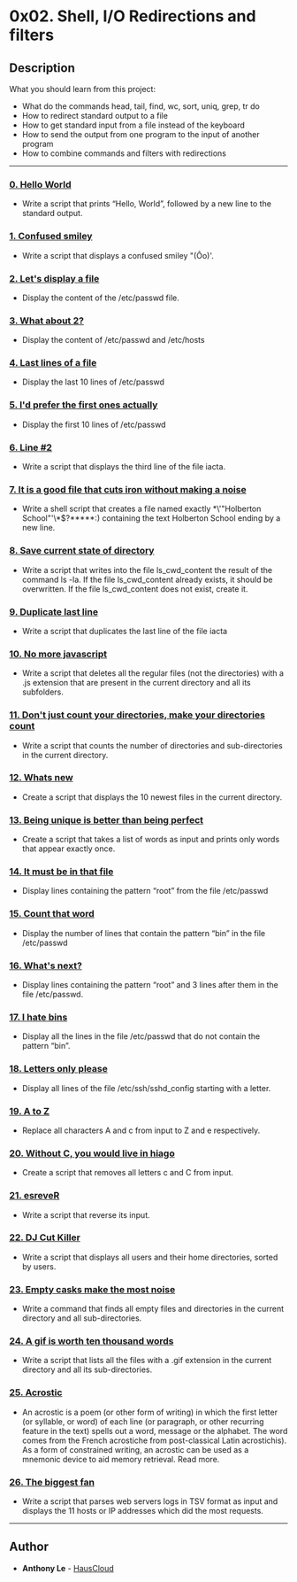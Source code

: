 # 0x02. Shell, I/O Redirections and filters

## Description
What you should learn from this project:

* What do the commands head, tail, find, wc, sort, uniq, grep, tr do
* How to redirect standard output to a file
* How to get standard input from a file instead of the keyboard
* How to send the output from one program to the input of another program
* How to combine commands and filters with redirections

---

### [0. Hello World](./0-hello_world)
* Write a script that prints “Hello, World”, followed by a new line to the standard output.


### [1. Confused smiley](./1-confused_smiley )
* Write a script that displays a confused smiley "(Ôo)'.


### [2. Let's display a file](./2-hellofile)
* Display the content of the /etc/passwd file.


### [3. What about 2?](./3-twofiles)
* Display the content of /etc/passwd and /etc/hosts


### [4. Last lines of a file](./4-lastlines)
* Display the last 10 lines of /etc/passwd


### [5. I'd prefer the first ones actually](./5-firstlines)
* Display the first 10 lines of /etc/passwd


### [6. Line #2](./6-third_line)
* Write a script that displays the third line of the file iacta.


### [7. It is a good file that cuts iron without making a noise](./7-file)
* Write a shell script that creates a file named exactly \*\\'"Holberton School"\'\\*$\?\*\*\*\*\*:) containing the text Holberton School  ending by a new line.


### [8. Save current state of directory](./8-cwd_state )
* Write a script that writes into the file ls_cwd_content the result of the command ls -la. If the file ls_cwd_content already exists, it should be overwritten. If the file ls_cwd_content does not exist, create it.


### [9. Duplicate last line](./9-duplicate_last_line )
* Write a script that duplicates the last line of the file iacta


### [10. No more javascript](./10-no_more_js )
* Write a script that deletes all the regular files (not the directories) with a .js extension that are present in the current directory and all its subfolders.


### [11. Don't just count your directories, make your directories count](./11-directories)
* Write a script that counts the number of directories and sub-directories in the current directory.


### [12. Whats new](./12-newest_files)
* Create a script that displays the 10 newest files in the current directory.


### [13. Being unique is better than being perfect](./13-unique)
* Create a script that takes a list of words as input and prints only words that appear exactly once.


### [14. It must be in that file](./14-findthatword)
* Display lines containing the pattern “root” from the file /etc/passwd


### [15. Count that word](./15-countthatword)
* Display the number of lines that contain the pattern “bin” in the file /etc/passwd


### [16. What's next?](./16-whatsnext)
* Display lines containing the pattern “root” and 3 lines after them in the file /etc/passwd.


### [17. I hate bins](./17-hidethisword)
* Display all the lines in the file /etc/passwd that do not contain the pattern “bin”.


### [18. Letters only please](./18-letteronly)
* Display all lines of the file /etc/ssh/sshd_config starting with a letter.


### [19. A to Z](./19-AZ )
* Replace all characters A and c from input to Z and e respectively.


### [20. Without C, you would live in hiago](./20-hiago )
* Create a script that removes all letters c and C from input.


### [21. esreveR](./21-reverse )
* Write a script that reverse its input.


### [22. DJ Cut Killer](./22-users_and_homes)
* Write a script that displays all users and their home directories, sorted by users.


### [23. Empty casks make the most noise](./100-empty_casks)
* Write a command that finds all empty files and directories in the current directory and all sub-directories.


### [24. A gif is worth ten thousand words](./101-gifs)
* Write a script that lists all the files with a .gif extension in the current directory and all its sub-directories.


### [25. Acrostic](./102-acrostic)
* An acrostic is a poem (or other form of writing) in which the first letter (or syllable, or word) of each line (or paragraph, or other recurring feature in the text) spells out a word, message or the alphabet. The word comes from the French acrostiche from post-classical Latin acrostichis). As a form of constrained writing, an acrostic can be used as a mnemonic device to aid memory retrieval. Read more.


### [26. The biggest fan](./103-the_biggest_fan)
* Write a script that parses web servers logs in TSV format as input and displays the 11 hosts or IP addresses which did the most requests.

---

## Author
* **Anthony Le** - [HausCloud](https://github.com/HausCloud)